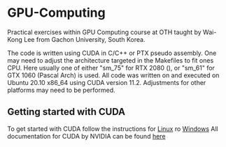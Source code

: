 # GPU-Computing
Practical exercises within GPU Computing course at OTH taught by Wai-Kong Lee from Gachon University, South Korea.

The code is written using CUDA in C/C++ or PTX pseudo assembly. One may need to adjust the architecture targeted in the Makefiles to fit ones CPU. Here usually one of either "sm_75" for RTX 2080 (), or "sm_61" for GTX 1060 (Pascal Arch) is used. 
All code was written on and executed on Ubuntu 20.10 x86_64 using CUDA version 11.2. Adjustments for other platforms may need to be performed. 

## Getting started with CUDA
To get started with CUDA follow the instructions for [Linux](https://docs.nvidia.com/cuda/cuda-installation-guide-linux/index.html) ro [Windows](https://docs.nvidia.com/cuda/cuda-installation-guide-microsoft-windows/index.html)
All documentation for CUDA by NVIDIA can be found [here](https://docs.nvidia.com/cuda/)